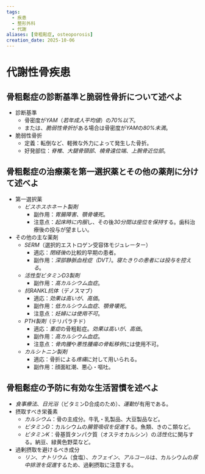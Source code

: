 ```yaml
---
tags:
  - 疾患
  - 整形外科
  - 代謝
aliases: [骨粗鬆症, osteoporosis]
creation_date: 2025-10-06
---
```

# 代謝性骨疾患
## 骨粗鬆症の診断基準と脆弱性骨折について述べよ
- 診断基準
    - 骨密度が*YAM*（*若年成人平均値*）の*70%以下*。
    - または、*脆弱性骨折*がある場合は骨密度が*YAM*の*80%未満*。
- 脆弱性骨折
    - 定義：転倒など、軽微な外力によって発生した骨折。
    - 好発部位：*脊椎*、*大腿骨頸部*、*橈骨遠位端*、*上腕骨近位部*。

## 骨粗鬆症の治療薬を第一選択薬とその他の薬剤に分けて述べよ
- 第一選択薬
    - *ビスホスホネート製剤*
        - 副作用：*胃腸障害*、*顎骨壊死*。
        - 注意点：*起床時に内服*し、その後*30分間は座位を保持*する。歯科治療後の投与が望ましい。
- その他の主な薬剤
    - *SERM*（選択的エストロゲン受容体モジュレーター）
        - 適応：*閉経後*の比較的早期の患者。
        - 副作用：*深部静脈血栓症（DVT）*。*寝たきりの患者には投与を控える*。
    - *活性型ビタミンD3製剤*
        - 副作用：*高カルシウム血症*。
    - *抗RANKL抗体*（デノスマブ）
        - 適応：*効果は高いが、高価*。
        - 副作用：*低カルシウム血症*、*顎骨壊死*。
        - 注意点：*妊婦には使用不可*。
    - *PTH製剤*（テリパラチド）
        - 適応：*重症*の骨粗鬆症。*効果は高いが、高価*。
        - 副作用：*高カルシウム血症*。
        - 注意点：*骨肉腫*や*悪性腫瘍の骨転移例*には使用不可。
    - *カルシトニン製剤*
        - 適応：骨折による*疼痛*に対して用いられる。
        - 副作用：顔面紅潮、悪心・嘔吐。

## 骨粗鬆症の予防に有効な生活習慣を述べよ
- *食事療法*、*日光浴*（ビタミンD合成のため）、*運動*が有用である。
- 摂取すべき栄養素
    - *カルシウム*：骨の主成分。牛乳・乳製品、大豆製品など。
    - *ビタミンD*：カルシウムの*腸管吸収を促進*する。魚類、きのこ類など。
    - *ビタミンK*：骨基質タンパク質（オステオカルシン）の*活性化*に関与する。納豆、緑黄色野菜など。
- 過剰摂取を避けるべき成分
    - *リン*、*ナトリウム*（食塩）、*カフェイン*、*アルコール*は、カルシウムの*尿中排泄を促進*するため、過剰摂取に注意する。